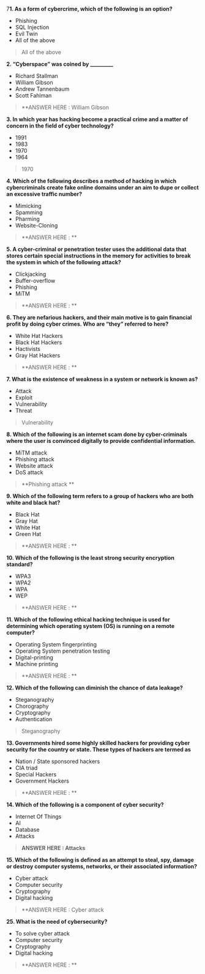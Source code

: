 7**1. As a form of cybercrime, which of the following is an option?**

- Phishing 
- SQL Injection
- Evil Twin 
- All of the above

> All of the above

**2. “Cyberspace” was coined by _________**

- Richard Stallman
- William Gibson
- Andrew Tannenbaum
- Scott Fahlman

> **ANSWER HERE : William Gibson 

**3.  In which year has hacking become a practical crime and a matter of concern in the field of cyber technology?**

- 1991
- 1983
- 1970
- 1964

> 1970

**4. Which of the following describes a method of hacking in which cybercriminals create fake online domains under an aim to dupe or collect an excessive traffic number?**

- Mimicking 
- Spamming 
- Pharming
- Website-Cloning

> **ANSWER HERE : ** 

**5. A cyber-criminal or penetration tester uses the additional data that stores certain special instructions in the memory for activities to break the system in which of the following attack?**

- Clickjacking
- Buffer-overflow
- Phishing
- MiTM

> **ANSWER HERE : ** 

**6. They are nefarious hackers, and their main motive is to gain financial profit by doing cyber crimes. Who are “they” referred to here?**

- White Hat Hackers
- Black Hat Hackers
- Hactivists
- Gray Hat Hackers

> **ANSWER HERE : ** 

**7. What is the existence of weakness in a system or network is known as?**

- Attack
- Exploit
- Vulnerability
- Threat

> Vulnerability

**8. Which of the following is an internet scam done by cyber-criminals where the user is convinced digitally to provide confidential information.**

- MiTM attack
- Phishing attack
- Website attack
- DoS attack

> **Phishing attack ** 

**9. Which of the following term refers to a group of hackers who are both white and black hat?**

- Black Hat 
- Gray Hat
- White Hat
- Green Hat

> **ANSWER HERE : **  

**10. Which of the following is the least strong security encryption standard?** 

- WPA3
- WPA2
- WPA
- WEP

> **ANSWER HERE : **  

**11. Which of the following ethical hacking technique is used for determining which operating system (OS) is running on a remote computer?**

- Operating System fingerprinting
- Operating System penetration testing
- Digital-printing
- Machine printing

> **ANSWER HERE : **  

**12. Which of the following can diminish the chance of data leakage?**

- Steganography
- Chorography
- Cryptography
- Authentication

> Steganography 

**13. Governments hired some highly skilled hackers for providing cyber security for the country or state. These types of hackers are termed as**

- Nation / State sponsored hackers
- CIA triad
- Special Hackers
- Government Hackers

> **ANSWER HERE : **  

**14. Which of the following is a component of cyber security?**

- Internet Of Things
- AI
- Database
- Attacks

> **ANSWER HERE : Attacks**  

**15. Which of the following is defined as an attempt to steal, spy, damage or destroy computer systems, networks, or their associated information?**

- Cyber attack
- Computer security
- Cryptography
- Digital hacking

> **ANSWER HERE : Cyber attack


**25. What is the need of cybersecurity?**

- To solve cyber attack
- Computer security
- Cryptography
- Digital hacking

> **ANSWER HERE : **  
